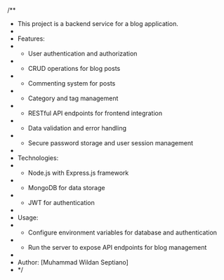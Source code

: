 /\*\*

- This project is a backend service for a blog application.
-
- Features:
- - User authentication and authorization
- - CRUD operations for blog posts
- - Commenting system for posts
- - Category and tag management
- - RESTful API endpoints for frontend integration
- - Data validation and error handling
- - Secure password storage and user session management
-
- Technologies:
- - Node.js with Express.js framework
- - MongoDB for data storage
- - JWT for authentication
-
- Usage:
- - Configure environment variables for database and authentication
- - Run the server to expose API endpoints for blog management
-
- Author: [Muhammad Wildan Septiano]
- \*/
